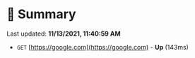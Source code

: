 # 📖 Summary
Last updated: **11/13/2021, 11:40:59 AM**

- `GET` [https://google.com](https://google.com) - **Up** (143ms)
